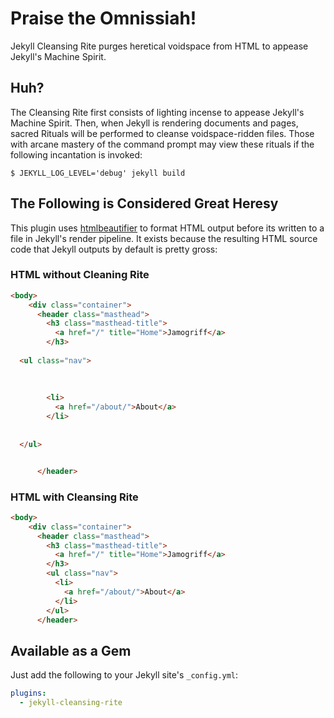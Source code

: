 # Praise the Omnissiah! 

Jekyll Cleansing Rite purges heretical voidspace from HTML to appease Jekyll's Machine Spirit.

## Huh?

The Cleansing Rite first consists of lighting incense to appease Jekyll's Machine Spirit. Then, when Jekyll is rendering documents and pages, sacred Rituals will be performed to cleanse voidspace-ridden files. Those with arcane mastery of the command prompt may view these rituals if the following incantation is invoked:
```
$ JEKYLL_LOG_LEVEL='debug' jekyll build
```

## The Following is Considered Great Heresy

This plugin uses [htmlbeautifier](https://github.com/threedaymonk/htmlbeautifier) to format HTML output before its written to a file in Jekyll's render pipeline. It exists because the resulting HTML source code that Jekyll outputs by default is pretty gross:

### HTML without Cleaning Rite
```html
<body>
    <div class="container">
      <header class="masthead">
        <h3 class="masthead-title">
          <a href="/" title="Home">Jamogriff</a>
        </h3>
        
  <ul class="nav">
    
      
      
        <li>
          <a href="/about/">About</a>
        </li>
      
    
  </ul>


      </header>
```

### HTML with Cleansing Rite
```html
<body>
    <div class="container">
      <header class="masthead">
        <h3 class="masthead-title">
          <a href="/" title="Home">Jamogriff</a>
        </h3>
        <ul class="nav">
          <li>
            <a href="/about/">About</a>
          </li>
        </ul>
      </header>
```

## Available as a Gem
Just add the following to your Jekyll site's `_config.yml`:
```yaml
plugins:
  - jekyll-cleansing-rite
```
